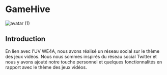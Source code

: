 # GameHive

![avatar (1)](https://user-images.githubusercontent.com/95492416/234552592-4f870a63-913d-45a4-8575-368a87474904.png)

## Introduction

En lien avec l'UV WE4A, nous avons réalisé un réseau social sur le thème des jeux vidéos.
Nous nous sommes inspirés du réseau social Twitter et nous y avons ajouté notre touche personnel et quelques fonctionnalités en rapport avec le thème des jeux vidéos.
